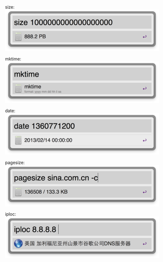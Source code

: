 size:
![image](./snapshots/size.png)

mktime:
![image](./snapshots/mktime.png)

date:
![image](./snapshots/date.png)

pagesize:
![image](./snapshots/pagesize.png)

iploc:
![image](./snapshots/iploc.png)

